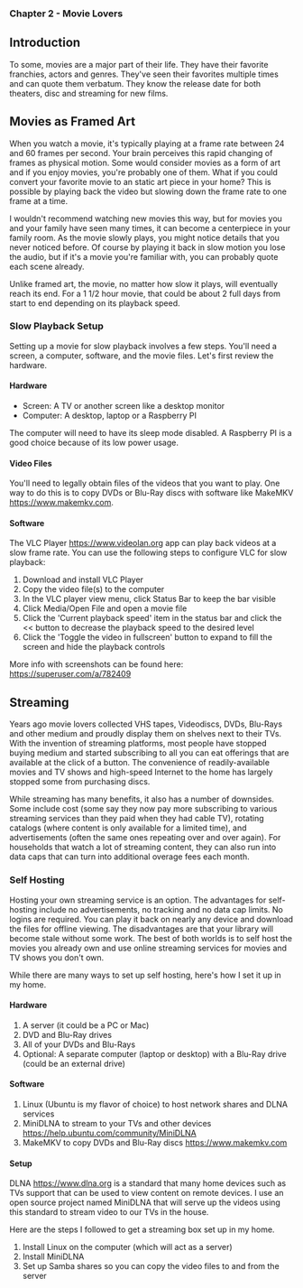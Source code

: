 ### Chapter 2 - Movie Lovers

## Introduction

To some, movies are a major part of their life. They have their favorite franchies, actors and genres. They've seen their favorites multiple times and can quote them verbatum. They know the release date for both theaters, disc and streaming for new films.

## Movies as Framed Art

When you watch a movie, it's typically playing at a frame rate between 24 and 60 frames per second. Your brain perceives this rapid changing of frames as physical motion. Some would consider movies as a form of art and if you enjoy movies, you're probably one of them. What if you could convert your favorite movie to an static art piece in your home? This is possible by playing back the video but slowing down the frame rate to one frame at a time.

I wouldn't recommend watching new movies this way, but for movies you and your family have seen many times, it can become a centerpiece in your family room. As the movie slowly plays, you might notice details that you never noticed before. Of course by playing it back in slow motion you lose the audio, but if it's a movie you're familiar with, you can probably quote each scene already.

Unlike framed art, the movie, no matter how slow it plays, will eventually reach its end. For a 1 1/2 hour movie, that could be about 2 full days from start to end depending on its playback speed.

### Slow Playback Setup

Setting up a movie for slow playback involves a few steps. You'll need a screen, a computer, software, and the movie files. Let's first review the hardware.

#### Hardware

* Screen: A TV or another screen like a desktop monitor
* Computer: A desktop, laptop or a Raspberry PI

The computer will need to have its sleep mode disabled. A Raspberry PI is a good choice because of its low power usage.

#### Video Files

You'll need to legally obtain files of the videos that you want to play. One way to do this is to copy DVDs or Blu-Ray discs with software like MakeMKV https://www.makemkv.com.

#### Software

The VLC Player https://www.videolan.org app can play back videos at a slow frame rate. You can use the following steps to configure VLC for slow playback:

1. Download and install VLC Player
1. Copy the video file(s) to the computer
1. In the VLC player view menu, click Status Bar to keep the bar visible
1. Click Media/Open File and open a movie file
1. Click the 'Current playback speed' item in the status bar and click the << button to decrease the playback speed to the desired level
1. Click the 'Toggle the video in fullscreen' button to expand to fill the screen and hide the playback controls

More info with screenshots can be found here: https://superuser.com/a/782409

## Streaming

Years ago movie lovers collected VHS tapes, Videodiscs, DVDs, Blu-Rays and other medium and proudly display them on shelves next to their TVs. With the invention of streaming platforms, most people have stopped buying medium and started subscribing to all you can eat offerings that are available at the click of a button. The convenience of readily-available movies and TV shows and high-speed Internet to the home has largely stopped some from purchasing discs.

While streaming has many benefits, it also has a number of downsides. Some include cost (some say they now pay more subscribing to various streaming services than they paid when they had cable TV), rotating catalogs (where content is only available for a limited time), and advertisements (often the same ones repeating over and over again). For households that watch a lot of streaming content, they can also run into data caps that can turn into additional overage fees each month.

### Self Hosting

Hosting your own streaming service is an option. The advantages for self-hosting include no advertisements, no tracking and no data cap limits. No logins are required. You can play it back on nearly any device and download the files for offline viewing. The disadvantages are that your library will become stale without some work. The best of both worlds is to self host the movies you already own and use online streaming services for movies and TV shows you don't own.

While there are many ways to set up self hosting, here's how I set it up in my home.

#### Hardware

1. A server (it could be a PC or Mac)
1. DVD and Blu-Ray drives
1. All of your DVDs and Blu-Rays
1. Optional: A separate computer (laptop or desktop) with a Blu-Ray drive (could be an external drive)

#### Software

1. Linux (Ubuntu is my flavor of choice) to host network shares and DLNA services
1. MiniDLNA to stream to your TVs and other devices https://help.ubuntu.com/community/MiniDLNA
1. MakeMKV to copy DVDs and Blu-Ray discs https://www.makemkv.com

#### Setup

DLNA https://www.dlna.org is a standard that many home devices such as TVs support that can be used to view content on remote devices. I use an open source project named MiniDLNA that will serve up the videos using this standard to stream video to our TVs in the house.

Here are the steps I followed to get a streaming box set up in my home.

1. Install Linux on the computer (which will act as a server)
1. Install MiniDLNA
1. Set up Samba shares so you can copy the video files to and from the server

